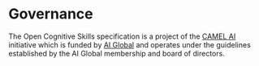 # Governance

The Open Cognitive Skills specification is a project of the [CAMEL AI](https://camelai.org) initiative which is funded by [AI Global](https://ai-global.org) and operates under the guidelines established by the AI Global membership and board of directors.